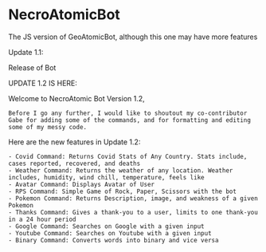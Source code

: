 # NecroAtomicBot

The JS version of GeoAtomicBot, although this one may have more features


Update 1.1: 

Release of Bot





UPDATE 1.2 IS HERE:

Welcome to NecroAtomic Bot Version 1.2,

    Before I go any further, I would like to shoutout my co-contributor Gabe for adding some of the commands, and for formatting and editing some of my messy code.
    
    
 Here are the new features in Update 1.2:
 
    - Covid Command: Returns Covid Stats of Any Country. Stats include, cases reported, recovered, and deaths
    - Weather Command: Returns the weather of any location. Weather includes, humidity, wind chill, temperature, feels like
    - Avatar Command: Displays Avatar of User
    - RPS Command: Simple Game of Rock, Paper, Scissors with the bot
    - Pokemon Command: Returns Description, image, and weakness of a given Pokemon
    - Thanks Command: Gives a thank-you to a user, limits to one thank-you in a 24 hour period
    - Google Command: Searches on Google with a given input
    - Youtube Command: Searches on Youtube with a given input
    - Binary Command: Converts words into binary and vice versa
    
